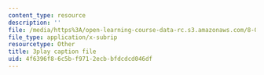 ```yaml
---
content_type: resource
description: ''
file: /media/https%3A/open-learning-course-data-rc.s3.amazonaws.com/8-04-quantum-physics-i-spring-2016/4f6396f86c5bf9712ecbbfdcdcd046df_NXPvXI603RA.srt
file_type: application/x-subrip
resourcetype: Other
title: 3play caption file
uid: 4f6396f8-6c5b-f971-2ecb-bfdcdcd046df
---
```

